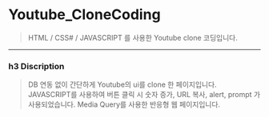 # Youtube_CloneCoding
>HTML / CSS# / JAVASCRIPT 를 사용한 Youtube clone 코딩입니다.
---
### h3 Discription
> DB 연동 없이 간단하게 Youtube의 ui를 clone 한 페이지입니다.
> JAVASCRIPT를 사용하여 버튼 클릭 시 숫자 증가, URL 복사, alert, prompt 가 사용되었습니다.
> Media Query를 사용한 반응형 웹 페이지입니다.
